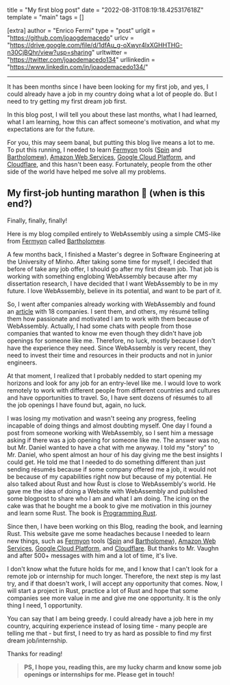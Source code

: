 title = "My first blog post"
date = "2022-08-31T08:19:18.425317618Z"
template = "main"
tags = []

[extra]
author = "Enrico Fermi"
type = "post"
urlgit = "https://github.com/joaogdemacedo"
urlcv = "https://drive.google.com/file/d/1dfAu_g-oXwyr4lxXGHHTHG-n30CjBQhr/view?usp=sharing"
urltwitter = "https://twitter.com/joaodemacedo134"
urllinkedin = "https://www.linkedin.com/in/joaodemacedo134/"

---

It has been months since I have been looking for my first job, and yes, I could already have a job in my country doing what a lot of people do. But I need to try getting my first dream job first.

In this blog post, I will tell you about these last months, what I had learned, what I am learning, how this can affect someone's motivation, and what my expectations are for the future.

For you, this may seem banal, but putting this blog live means a lot to me. To put this running, I needed to learn [Fermyon](https://www.fermyon.com/) tools ([Spin](https://github.com/fermyon/spin) and [Bartholomew](https://github.com/fermyon/bartholomew)), [Amazon Web Services](https://aws.amazon.com/pt/), [Google Cloud Platform](https://cloud.google.com/), and [Cloudflare](https://www.cloudflare.com/), and this hasn't been easy. Fortunately, people from the other side of the world have helped me solve all my problems.

<!-- Ideally, for SEO there should be an image after the first paragraph or two -->

## My first-job hunting marathon 🏃 (when is this end?)

Finally, finally, finally!

Here is my blog compiled entirely to WebAssembly using a simple CMS-like from [Fermyon](https://www.fermyon.com/) called [Bartholomew](https://github.com/fermyon/bartholomew).

A few months back, I finished a Master's degree in Software Engineering at the University of Minho. After taking some time for myself, I decided that before of take any job offer, I should go after my first dream job. That job is working with something englobing WebAssembly because after my dissertation research, I have decided that I want WebAssembly to be in my future. I love WebAssembly, believe in its potential, and want to be part of it.

So, I went after companies already working with WebAssembly and found an [article](https://reneeshah.medium.com/how-webassembly-gets-used-the-18-most-exciting-startups-building-with-wasm-939474e951db) with 18 companies. I sent them, and others, my résumé telling them how passionate and motivated I am to work with them because of WebAssembly. Actually, I had some chats with people from those companies that wanted to know me even though they didn't have job openings for someone like me. Therefore, no luck, mostly because I don't have the experience they need. Since WebAssembly is very recent, they need to invest their time and resources in their products and not in junior engineers.

At that moment, I realized that I probably nedded to start opening my horizons and look for any job for an entry-level like me. I would love to work remotely to work with different people from different countries and cultures and have opportunities to travel. So, I have sent dozens of résumés to all the job openings I have found but, again, no luck.

I was losing my motivation and wasn't seeing any progress, feeling incapable of doing things and almost doubting myself. One day I found a post from someone working with WebAssembly, so I sent him a message asking if there was a job opening for someone like me. The answer was no, but Mr. Daniel wanted to have a chat with me anyway. I told my "story" to Mr. Daniel, who spent almost an hour of his day giving me the best insights I could get. He told me that I needed to do something different than just sending résumés because if some company offered me a job, it would not be because of my capabilities right now but because of my potential. He also talked about Rust and how Rust is close to WebAssembly's world. He gave me the idea of doing a Website with WebAssembly and published some blogpost to share who I am and what I am doing. The icing on the cake was that he bought me a book to give me motivation in this journey and learn some Rust. The book is  [Programming Rust](https://www.oreilly.com/library/view/programming-rust-2nd/9781492052586/).

Since then, I have been working on this Blog, reading the book, and learning Rust. This website gave me some headaches because I needed to learn new things, such as [Fermyon](https://www.fermyon.com/) tools ([Spin](https://github.com/fermyon/spin) and [Bartholomew](https://github.com/fermyon/bartholomew)), [Amazon Web Services](https://aws.amazon.com/pt/), [Google Cloud Platform](https://cloud.google.com/), and [Cloudflare](https://www.cloudflare.com/). But thanks to Mr. Vaughn and after 500+ messages with him and a lot of time, it's live.

I don't know what the future holds for me, and I know that I can't look for a remote job or internship for much longer. Therefore, the next step is my last try, and if that doesn't work, I will accept any opportunity that comes. Now, I will start a project in Rust, practice a lot of Rust and hope that some companies see more value in me and give me one opportunity. It is the only thing I need, 1 opportunity.

You can say that I am being greedy. I could already have a job here in my country, acquiring experience instead of losing time - many people are telling me that - but first, I need to try as hard as possible to find my first dream job/internship.

Thanks for reading!

> **PS, I hope you, reading this, are my lucky charm and know some job openings or internships for me. Please get in touch!**